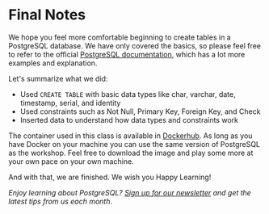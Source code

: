 # Final Notes

We hope you feel more comfortable beginning to create tables in a PostgreSQL database. We have only covered the basics, so please feel free to refer to the official [PostgreSQL documentation](https://www.postgresql.org/docs/current/sql-createtable.html), which has a lot more examples and explanation. 

Let's summarize what we did:

- Used `CREATE TABLE` with basic data types like char, varchar, date, timestamp, serial, and identity
- Used constraints such as Not Null, Primary Key, Foreign Key, and Check
- Inserted data to understand how data types and constraints work

The container used in this class is available in [Dockerhub](https://hub.docker.com/r/crunchydata/crunchy-postgres-appdev). As long as you have Docker on your machine you can use the same version of PostgreSQL as the workshop. Feel free to download the image and play some more at your own pace on your own machine.

And with that, we are finished. We wish you Happy Learning!

_Enjoy learning about PostgreSQL? [Sign up for our newsletter](https://www.crunchydata.com/newsletter/) and get the latest tips from us each month._
